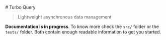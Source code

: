 # Turbo Query

> Lightweight asynchronous data management

**Documentation is in progress**. To know more check the `src/` folder or the `tests/` folder. Both contain enough readable information to get you started.
